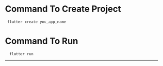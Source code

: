 # Command To Create Project
     flutter create you_app_name
# Command To Run
      flutter run
----------------------------

